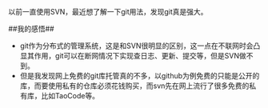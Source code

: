 以前一直使用SVN，最近想了解一下git用法，发现git真是强大。

##我的感悟##

- git作为分布式的管理系统，这是和SVN很明显的区别，这一点在不联网时会凸显其作用，git可以在断网情况下实现查日志、更新、提交等，但是SVN做不到。
- 但是我发现网上免费的git库托管真的不多，以github为例免费的只能是公开的库，而要使用私有的仓库必须花钱购买，而svn先在网上流行了很多免费的私有库，比如TaoCode等。
